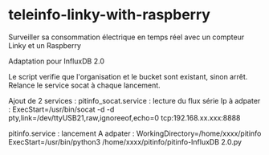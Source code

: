 # teleinfo-linky-with-raspberry
Surveiller sa consommation électrique en temps réel avec un compteur Linky et un Raspberry 

Adaptation pour InfluxDB 2.0

Le script verifie que l'organisation et le bucket sont existant, sinon arrêt.
Relance le service socat à chaque lancement.

Ajout de 2 services :
pitinfo_socat.service : lecture du flux série
Ip à adpater :
ExecStart=/usr/bin/socat -d -d pty,link=/dev/ttyUSB21,raw,ignoreeof,echo=0 tcp:192.168.xx.xxx:8888

pitinfo.service : lancement
A adpater :
WorkingDirectory=/home/xxxx/pitinfo
ExecStart=/usr/bin/python3 /home/xxxx/pitinfo/pitinfo-InfluxDB 2.0.py

